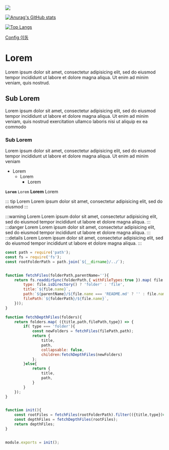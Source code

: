 <img src="https://photo.coolenjoy.net/data/editor/2102/d778f4ec8403ae4caaaa6415ea73b28932c47005.jpg">

[![Anurag's GitHub stats](https://github-readme-stats.vercel.app/api?username=Minseok0917&theme=prussian)](https://github.com/anuraghazra/github-readme-stats)

[![Top Langs](https://github-readme-stats.vercel.app/api/top-langs/?username=JangHyuckYun&layout=compact&theme=tokyonight)](https://github.com/anuraghazra/github-readme-stats)

[Config 이동](./config/)

# Lorem
Lorem ipsum dolor sit amet, consectetur adipisicing elit, sed do eiusmod
tempor incididunt ut labore et dolore magna aliqua. Ut enim ad minim veniam,
quis nostrud.

## Sub Lorem
Lorem ipsum dolor sit amet, consectetur adipisicing elit, sed do eiusmod
tempor incididunt ut labore et dolore magna aliqua. Ut enim ad minim veniam,
quis nostrud exercitation ullamco laboris nisi ut aliquip ex ea commodo

### Sub Lorem
Lorem ipsum dolor sit amet, consectetur adipisicing elit, sed do eiusmod
tempor incididunt ut labore et dolore magna aliqua. Ut enim ad minim veniam

- Lorem
	- Lorem
		- Lorem

**`Lorem`**
`Lorem`
**Lorem**
Lorem

::: tip Lorem
Lorem ipsum dolor sit amet, consectetur adipisicing elit, sed do eiusmod
:::

:::warning Lorem
Lorem ipsum dolor sit amet, consectetur adipisicing elit, sed do eiusmod
tempor incididunt ut labore et dolore magna aliqua.
:::
:::danger Lorem
Lorem ipsum dolor sit amet, consectetur adipisicing elit, sed do eiusmod
tempor incididunt ut labore et dolore magna aliqua.
:::
:::details Lorem
Lorem ipsum dolor sit amet, consectetur adipisicing elit, sed do eiusmod
tempor incididunt ut labore et dolore magna aliqua.
:::

``` javascript
const path = require('path');
const fs = require('fs');
const rootFolderPath = path.join(`${__dirname}/../`);


function fetchFiles(folderPath,parentName=''){
	return fs.readdirSync(folderPath,{ withFileTypes:true }).map( file =>({
		type: file.isDirectory() ? 'folder' : 'file',
		title:`${file.name}`,
		path:`${parentName}/${file.name === 'README.md' ? '' : file.name.replace('.md','') }`,
		filePath:`${folderPath}/${file.name}`,
	}));
}

function fetchDepthFiles(folders){
	return folders.map( ({title,path,filePath,type}) => {
		if( type === 'folder'){
			const newFolders = fetchFiles(filePath,path);
			return {
				title,
				path,
				collapsable: false,
				children:fetchDepthFiles(newFolders)
			};
		}else{
			return {
				title,
				path,
			}
		}
	});
}


function init(){
	const rootFiles = fetchFiles(rootFolderPath).filter(({title,type})=> title != '.vuepress' && type != 'file' );
	const depthFiles = fetchDepthFiles(rootFiles);
	return depthFiles;
}


module.exports = init();
```